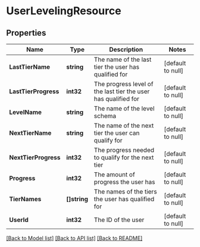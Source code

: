 # UserLevelingResource

## Properties
Name | Type | Description | Notes
------------ | ------------- | ------------- | -------------
**LastTierName** | **string** | The name of the last tier the user has qualified for | [default to null]
**LastTierProgress** | **int32** | The progress level of the last tier the user has qualified for | [default to null]
**LevelName** | **string** | The name of the level schema | [default to null]
**NextTierName** | **string** | The name of the next tier the user can qualify for | [default to null]
**NextTierProgress** | **int32** | The progress needed to qualify for the next tier | [default to null]
**Progress** | **int32** | The amount of progress the user has | [default to null]
**TierNames** | **[]string** | The names of the tiers the user has qualified for | [default to null]
**UserId** | **int32** | The ID of the user | [default to null]

[[Back to Model list]](../README.md#documentation-for-models) [[Back to API list]](../README.md#documentation-for-api-endpoints) [[Back to README]](../README.md)


